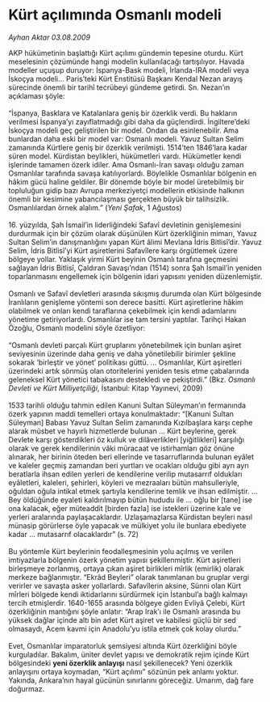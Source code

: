 # Kürt açılımında Osmanlı modeli

*Ayhan Aktar 03.08.2009*

<div class="taraf_structure_2col_1zq">
<div class="margen_n">



 <p>AKP hükümetinin başlattığı Kürt açılımı gündemin tepesine oturdu. Kürt meselesinin çözümünde hangi modelin kullanılacağı tartışılıyor. Havada modeller uçuşup duruyor: İspanya-Bask modeli, İrlanda-IRA modeli veya İskoçya modeli... Paris’teki Kürt Enstitüsü Başkanı Kendal Nezan arayış sürecinde önemli bir tarihî tecrübeyi gündeme getirdi. Sn. Nezan’ın açıklaması şöyle: <br/><br/>“İspanya, Basklara ve Katalanlara geniş bir özerklik verdi. Bu hakların verilmesi İspanya’yı zayıflatmadığı gibi daha da güçlendirdi. İngiltere’deki İskoçya modeli geç geliştirilen bir model. Ondan da esinlenebilir. Ama bunlardan daha eski bir model var: Osmanlı modeli. Yavuz Sultan Selim zamanında Kürtlere geniş bir özerklik verilmişti. 1514’ten 1846’lara kadar süren model. Kürdistan beylikleri, hükümetleri vardı. Hükümetler kendi işlerinde tamamen özerk idiler. Ama Osmanlı-İran savaşı olduğu zaman Osmanlılar tarafında savaşa katılıyorlardı. Böylelikle Osmanlılar bölgenin en hâkim gücü haline geldiler. Bir dönemde böyle bir model üretebilmiş bir topluluğun gidip bazı Avrupa merkeziyetçi modellerin etkisinde halkının önemli bir kesimine yabancılaşması gerçekten büyük bir talihsizlik. Osmanlılardan örnek alalım.” (<i>Yeni Şafak</i>, 1 Ağustos) <br/><br/>16. yüzyılda, Şah İsmail’in liderliğindeki Safavî devletinin genişlemesini durdurmak için bir çözüm olarak düşünülen Kürt özerkliğinin mimarı, Yavuz Sultan Selim’in danışmanlığını yapan Kürt âlimi Mevlana İdris Bitlisî’dir. Yavuz Selim, İdris Bitlisî’yi Kürt aşiretlerini Safavîlere karşı örgütlemek üzere bölgeye yollar. Yaklaşık yirmi Kürt beyinin Osmanlı tarafına geçmesini sağlayan İdris Bitlisî, Çaldıran Savaşı’ndan (1514) sonra Şah İsmail’in yeniden toparlanmasını engellemek için bölgenin idari yapısını yeniden düzenlemiştir. <br/><br/>Osmanlı ve Safavî devletleri arasında sıkışmış durumda olan Kürt bölgesinde İranlıların genişleme yöntemi son derece basitti. Kürt aşiretlerine hâkim olabilmek ve onları kendi taraflarına çekebilmek için kendi adamlarını yönetime getiriyorlardı. Osmanlılar ise tam tersini yaptılar. Tarihçi Hakan Özoğlu, Osmanlı modelini söyle özetliyor: <br/><br/>“Osmanlı devleti parçalı Kürt gruplarını yönetebilmek için bunları aşiret seviyesinin üzerinde daha geniş ve daha yönetilebilir birimler şekline sokarak ‘birleştir ve yönet’ politikası güttü. ... Osmanlılar, Kürt aşiretleri üzerindeki artık sönmüş olan otoritelerini yeniden tesis etme çabalarında geleneksel Kürt yönetici tabakasını destekledi ve pekiştirdi.” (Bkz. <i>Osmanlı Devleti ve Kürt Milliyetçiliği</i>, İstanbul: Kitap Yayınevi, 2009) <br/><br/>1533 tarihli olduğu tahmin edilen Kanuni Sultan Süleyman’ın fermanında özerk yapının maddi temelleri ortaya konulmaktadır: “[Kanuni Sultan Süleyman] Babası Yavuz Sultan Selim zamanında Kızılbaşlara karşı cephe alarak müsbet ve hayırlı hizmetlerde bulunan ... Kürt beylerine, gerek Devlete karşı gösterdikleri öz kulluk ve dilâverlikleri [yiğitlikleri] karşılığı olarak ve gerek kendilerinin vâki müracaat ve istirhamları göz önüne alınarak, her birinin öteden beri ellerinde ve tasarruflarında bulunan eyâlet ve kaleler geçmiş zamandan beri yurtları ve ocakları olduğu gibi ayrı ayrı beratlarla ihsan edilen yerleri de kendilerine verilip mutasarrıf oldukları eyâletleri, kaleleri, şehirleri, köyleri ve mezraaları bütün mahsulleriyle, oğuldan oğula intikal etmek şartıyla kendilerine temlik ve ihsan edilmiştir. ... Bey öldüğünde eyaleti kaldırılmayıp bütün hududu ile ... oğlu bir [tane] ise ona kalacak, eğer müteaddit [birden fazla] ise istekleri üzerine kale ve yerleri aralarında paylaşacaklardır. Uzlaşamazlarsa Kürdistan beyleri nasıl münasip görürlerse öyle yapacak ve mülkiyet yolu ile bunlara ebediyete kadar ... mutasarrıf olacaklardır” (s. 72) <br/><br/>Bu yöntemle Kürt beylerinin feodalleşmesinin yolu açılmış ve verilen imtiyazlarla bölgenin özerk yönetim yapısı şekillenmiştir. Kürt aşiretleri birleşmeye zorlanmış, ortaya çıkan aşiret birlikleri mîrlik (emirlik) olarak merkeze bağlanmıştır. “Ekrâd Beyleri” olarak tanımlanan bu gruplar vergi verirler ve savaşta asker yollarlardı. Safavîlerin aksine, Sünni olan Kürt mîrleri bölgede kendi iktidarlarını sürdürmek için İstanbul’a bağlı kalmayı tercih etmişlerdir. 1640-1655 arasında bölgeye giden Evliyâ Çelebi, Kürt özerkliğinin mantığını şöyle anlatır: “Arap Irak’ı ile Osmanlı arasında bu yüksek dağlar içinde altı bin adet Kürt aşiret ve kabilesi güçlü bir sed olmasaydı, Acem kavmi için Anadolu’yu istila etmek çok kolay olurdu.” <br/><br/>Evet, Osmanlılar imparatorluk şemsiyesi altında Kürt özerkliğini böyle kurguladılar. Bakalım, üniter devlet yapısı ve demokratik rejim içinde Kürt bölgesindeki <b>yeni özerklik anlayışı</b> nasıl şekillenecek? Yeni özerklik anlayışını ortaya koymadan, “Kürt açılımı” sözünün pek anlamı yoktur. Yakında, Ankara’nın hayal gücünün sınırlarını göreceğiz. Umarım, dağ fare doğurmaz.</p>
<br/>
<br/>
<br/>



<br/>


<div id="taraf_not">
</div>

</div>


</div>
